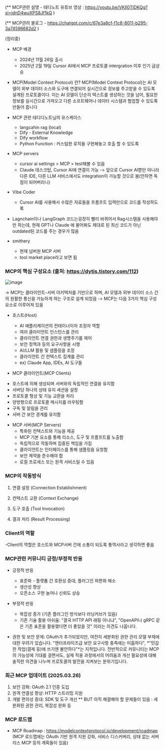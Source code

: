 (** MCP관련 설명 - 테디노트 유튜브 영상 : https://youtu.be/VKIl0TIDKQg?si=idnD4wuXPS8Jf1kQ )

(** MCP관려 블로그 - https://chatgpt.com/c/67e3a8cf-f1c8-8011-b295-3a74596682d2 ) 


(정리중)

* MCP 배경 
  - 2024년 11월 26일 출시
  - 2025년 2월 19일 Cursor AI에서 MCP 프로토콜 intergration 이후 인기 급상승


* MCP(Model Context Protocol) 란?
  MCP(Model Context Protocol)는 AI 모델이 외부 데이터 소스와 도구에 연결되어 실시간으로 정보를 주고받을 수 있도록 설계된 프로토콜이다. 이는 AI 모델이 단순히 텍스트를 생성하는 것을 넘어, 필요한 정보를 실시간으로 가져오고 다른 소프트웨어나 데이터 시스템과 협업할 수 있도록 만들어 줍니다


* MCP 관련 테디디노트님의 유스케이스 
  - langcahin rag (local) 
  - Dify - External Knowledge
  - Dify workflow
  - Python Function : 커스텀한 로직들 구현해놓고 호출 할 수 있도록 


* MCP servers 
  - cursor ai settings > MCP > test해볼 수 있음 
  - Claude 데스크탑, Cursor AI에 연결이 가능
    -> 앞으로 Cursor AI뿐만 아니라 다른 IDE, 다른 LLM 서비스에서도 integration이 가능할 것으로 봄(안하면 독점이 되어버리니)


* Vibe Coder
  - Cursor AI를 사용해서 수많은 자료들을 프롬프트 입력만으로 코드를 작성하도록 


* Lagnchain이나 LangGraph 코드는굉장히 빨리 바뀌어서 Rag시스템을 사용해야만 하는데, 현재 GPT나 Claude 에 물어봐도 제대로 된 최신 코드가 아닌 outdated된 코드를 주는 경우가 많음


* smithery 
  - 현재 넘버원 MCP 서버
  - tool market place라고 보면 됨


### MCP의 핵심 구성요소 (출처: https://dytis.tistory.com/112)
![image](https://github.com/user-attachments/assets/558f3cf1-5c53-4ac9-a6b8-bad8495b626d)

-> MCP는 클라이언트-서버 아키텍처를 기반으로 하며, AI 모델과 외부 데이터 소스 간의 원활한 통신을 가능하게 하는 구조로 설계 되었음 
-> MCP는 다음 3가지 핵심 구성 요소로 이루어져 있음 

* 호스트(Host)
  - AI 애플리케이션의 컨테이너이자 조정자 역할
  - 여러 클라이언트 인스턴스를 관리
  - 클라이언트 연결 권한과 생명주기를 제어
  - 보안 정책과 등의 요구사항을 시행
  - AI/LLM 활용 및 샘플링을 조정
  - 클라이언트 간 컨텍스트 집계를 관리
  - ex) Claude App, IDEs, AI 도구들

*  MCP 클라이언트(MCP Clients)
  - 호스트에 의해 생성되며 서버와의 독립적인 연결을 유지함
  - 서버당 하나의 상태 유지 세션을 설정
  - 프로토콜 형상 및 기능 교환을 처리
  - 양방향으로 프로토콜 메시지를 라우팅함
  - 구독 및 알림을 관리
  - 서버 간 보안 경계를 유지함

* MCP 서버(MCP Servers)
  - 특화된 컨텍스트와 기능을 제공
  - MCP 기본 요소를 통해 리소스, 도구 및 프롬프트를 노출함
  - 독립적으로 작동하며 집중된 책임을 가짐
  - 클라이언트는 인터페이스를 통해 샘플링을 요청함
  - 보안 제약을 준수해야 합
  - 로컬 프로세스 또는 원격 서비스일 수 있음


### MCP의 작동방식 
1) 연결 설정 (Connection Establishment)
 
2) 컨텍스트 교환 (Context Exchange)

3) 도구 호출 (Tool Invocation)

4) 결과 처리 (Result Processing)
   

### Client의 역할 
-Client의 역할은 호스트와 MCP서버 간에 소통이 되도록 통역사라고 생각하면 좋음 

### MCP관련 커뮤니티 긍정/부정적 반응
- 긍정적 반응 
  - 표준화 - 플랫폼 간 호환성 증대, 플러그인 파편화 해소 
  - 생산성 향상
  - 오픈소스 구현 늘어나 신뢰도 상승 

- 부정적 반응
  - 복잡성 증가 (기존 플러그인 방식보다 러닝커브가 있음)
  - 기존 기술 활용 아쉬움: "결국 HTTP API 래핑 아니냐", "OpenAPI나 gRPC 같은 기존 표준을 활용했다면 더 좋았을 것" 이라는 의견도 나옵니다. 
- 권한 및 보안 문제: OAuth가 추가되었지만, 여전히 세분화된 권한 관리 모델 부재에 대한 우려가 있습니다. "엔터프라이즈급 보안 요구사항 충족에는 미흡하다", *"민감한 작업(결제 등)에 쓰기엔 불안하다"*는 지적입니다.
전반적으로 커뮤니티는 MCP의 가능성에 기대를 걸면서도, 실제 적용 과정에서의 어려움과 개선 필요성에 대해 솔직한 의견을 나누며 프로토콜의 발전을 지켜보는 분위기입니다.




### 최근 MCP 업데이트 (2025.03.26) 
1. 보안 강화: OAuth 2.1 인증 도입 
2. 원격 연결성 향상: HTTP 스트리밍 지원
3. 개발 편의성 증대: SDK 및 도구 개선 
** BUT 아직 해결해야 할 문제들이 있음 : 세분화된 권한 관리, 복잡성 완화 등 

### MCP 로드맵
- MCP Roadmap : https://modelcontextprotocol.io/development/roadmap
(MCP 로드맵에는 OAuth 기반 원격 지원 강화, 서비스 디스커버리, 상태 없는 서버리스 MCP 등의 계획들이 있음)

